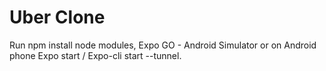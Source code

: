 # Uber Clone

Run npm install node modules,
Expo GO - Android Simulator or on Android phone
Expo start / Expo-cli start --tunnel.
